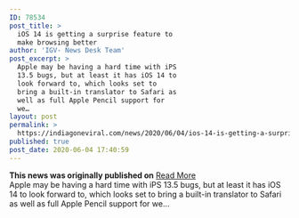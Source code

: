 ```yaml
---
ID: 78534
post_title: >
  iOS 14 is getting a surprise feature to
  make browsing better
author: 'IGV- News Desk Team'
post_excerpt: >
  Apple may be having a hard time with iPS
  13.5 bugs, but at least it has iOS 14 to
  look forward to, which looks set to
  bring a built-in translator to Safari as
  well as full Apple Pencil support for
  we…
layout: post
permalink: >
  https://indiagoneviral.com/news/2020/06/04/ios-14-is-getting-a-surprise-feature-to-make-browsing-better/78534/india-gone-viral/
published: true
post_date: 2020-06-04 17:40:59
---
```

<b>This news was originally published on</b> <a href="https://www.tomsguide.com/news/ios-14-is-getting-a-surprise-feature-to-make-browsing-better" class="button purchase" rel="nofollow noopener noreferrer" target="_blank">Read More</a> <br/>Apple may be having a hard time with iPS 13.5 bugs, but at least it has iOS 14 to look forward to, which looks set to bring a built-in translator to Safari as well as full Apple Pencil support for we…